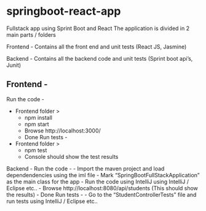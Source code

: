 # springboot-react-app

Fullstack app using Sprint Boot and React
The application is divided in 2 main parts / folders

Frontend - Contains all the front end and unit tests (React JS, Jasmine)

Backend - Contains all the backend code and unit tests (Sprint boot api’s, Junit)


## Frontend - 
Run the code - 
- Frontend folder >
    - npm install
    - npm start
    - Browse http://localhost:3000/
    - Done
Run tests - 
- Frontend folder >
    - npm test
    - Console should show the test results

Backend - 
Run the code - 
    - Import the maven project and load dependendencies using the iml file
    - Mark “SpringBootFullStackApplication” as the main class for the app
    - Run the code using IntelliJ using IntelliJ / Eclipse etc..
    - Browse http://localhost:8080/api/students (This should show the results)
    - Done 
Run tests - 
    - Go to the “StudentControllerTests” file and run tests using IntelliJ / Eclipse etc..
